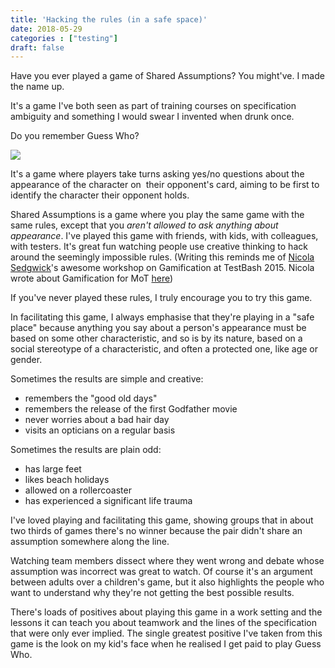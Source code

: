 ```yaml
---
title: 'Hacking the rules (in a safe space)'
date: 2018-05-29
categories : ["testing"]
draft: false
---
```


Have you ever played a game of Shared Assumptions? You might've. I made the name up.  
  
It's a game I've both seen as part of training courses on specification ambiguity and something I would swear I invented when drunk once.  
  
Do you remember Guess Who?  
  

![](/img/guess_who.jpg)

  
It's a game where players take turns asking yes/no questions about the appearance of the character on  their opponent's card, aiming to be first to identify the character their opponent holds.  
  
Shared Assumptions is a game where you play the same game with the same rules, except that you _aren't allowed to ask anything about appearance_. I've played this game with friends, with kids, with colleagues, with testers. It's great fun watching people use creative thinking to hack around the seemingly impossible rules. (Writing this reminds me of [Nicola Sedgwick](https://twitter.com/nicolasedgwick)'s awesome workshop on Gamification at TestBash 2015. Nicola wrote about Gamification for MoT [here](https://www.ministryoftesting.com/dojo/series/the-testing-planet-archive/lessons/gamification-and-software-testing))
  
If you've never played these rules, I truly encourage you to try this game.  
  
In facilitating this game, I always emphasise that they're playing in a "safe place" because anything you say about a person's appearance must be based on some other characteristic, and so is by its nature, based on a social stereotype of a characteristic, and often a protected one, like age or gender.  
  
Sometimes the results are simple and creative:  

*   remembers the "good old days"
*   remembers the release of the first Godfather movie
*   never worries about a bad hair day
*   visits an opticians on a regular basis

Sometimes the results are plain odd:

*   has large feet
*   likes beach holidays
*   allowed on a rollercoaster
*   has experienced a significant life trauma

I've loved playing and facilitating this game, showing groups that in about two thirds of games there's no winner because the pair didn't share an assumption somewhere along the line.  
  
Watching team members dissect where they went wrong and debate whose assumption was incorrect was great to watch. Of course it's an argument between adults over a children's game, but it also highlights the people who want to understand why they're not getting the best possible results.  
  
There's loads of positives about playing this game in a work setting and the lessons it can teach you about teamwork and the lines of the specification that were only ever implied. The single greatest positive I've taken from this game is the look on my kid's face when he realised I get paid to play Guess Who.